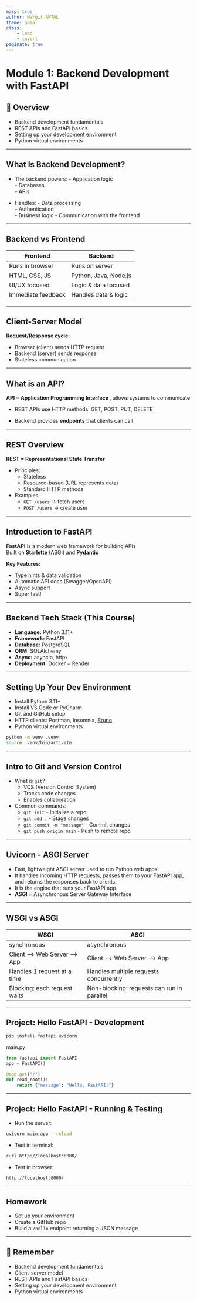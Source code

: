 ```yaml
---
marp: true
author: Margit ANTAL
theme: gaia
class:
    - lead 
    - invert
paginate: true
---
```


<!-- <style>
    :root {
        --color-background: #101010;
        --color-foreground: #ffffff;
    }
</style> -->
# Module 1: Backend Development with FastAPI

## 🚀 Overview
- Backend development fundamentals
- REST APIs and FastAPI basics
- Setting up your development environment
- Python virtual environments 

---

## What Is Backend Development?

* The backend powers:
        - Application logic  
        - Databases  
        - APIs  

* Handles:
        - Data processing  
        - Authentication  
        - Business logic 
        - Communication with the frontend  

---

## Backend vs Frontend

| Frontend           | Backend                |
|--------------------|------------------------|
| Runs in browser    | Runs on server         |
| HTML, CSS, JS      | Python, Java, Node.js  |
| UI/UX focused      | Logic & data focused   |
| Immediate feedback | Handles data & logic   |


---

## Client-Server Model

**Request/Response cycle:**
- Browser (client) sends HTTP request  
- Backend (server) sends response  
- Stateless communication  

---

## What is an API?

**API = Application Programming Interface** , allows systems to communicate  

* REST APIs use HTTP methods: GET, POST, PUT, DELETE  

* Backend provides **endpoints** that clients can call  

---

## REST Overview

**REST = Representational State Transfer**
* Principles:
    - Stateless  
    - Resource-based (URL represents data)  
    - Standard HTTP methods  
* Examples:
    - `GET /users` → fetch users  
    - `POST /users` → create user  
---

## Introduction to FastAPI

**FastAPI** is a modern web framework for building APIs  
Built on **Starlette** (ASGI) and **Pydantic**  

**Key Features:**
- Type hints & data validation  
- Automatic API docs (Swagger/OpenAPI)  
- Async support  
- Super fast!  

---

## Backend Tech Stack (This Course)

- **Language:** Python 3.11+  
- **Framework:** FastAPI  
- **Database:** PostgreSQL  
- **ORM:** SQLAlchemy  
- **Async:** asyncio, httpx  
- **Deployment:** Docker + Render  

---

## Setting Up Your Dev Environment

- Install Python 3.11+  
- Install VS Code or PyCharm  
- Git and GitHub setup  
- HTTP clients: Postman, Insomnia, [Bruno](https://www.usebruno.com/)  
- Python virtual environments:

```bash
python -m venv .venv
source .venv/bin/activate
```
---
## Intro to Git and Version Control

- What is `git`?
    - VCS (Version Control System)
    - Tracks code changes
    - Enables collaboration
- Common commands:
    - `git init` - Initialize a repo
    - `git add .` - Stage changes
    - `git commit -m "message"` - Commit changes
    - `git push origin main` - Push to remote repo

---
## Uvicorn - ASGI Server

- Fast, lightweight ASGI server used to run Python web apps 
- It handles incoming HTTP requests, passes them to your FastAPI app, and returns the responses back to clients.
- It is the engine that runs your FastAPI app. 
- **ASGI** = Asynchronous Server Gateway Interface

---
## WSGI vs ASGI

| WSGI            | ASGI               |
|----------------|---------------------|
|synchronous     | asynchronous        |
| Client --> Web Server --> App  | Client --> Web Server --> App  |
| Handles 1 request at a time    | Handles multiple requests concurrently|
| Blocking: each request waits   | Non-blocking: requests can run in parallel |



---
## Project: Hello FastAPI - Development

```bash
pip install fastapi uvicorn
```
main.py
```python
from fastapi import FastAPI 
app = FastAPI()

@app.get("/")
def read_root():
    return {"message": "Hello, FastAPI!"}
```
---
## Project: Hello FastAPI - Running & Testing

* Run the server:
```bash
uvicorn main:app --reload
```
* Test in terminal:
```bash
curl http://localhost:8000/
```

* Test in browser:
```
http://localhost:8000/
```
---

## Homework

- Set up your environment
- Create a GitHub repo
- Build a `/hello` endpoint returning a JSON message


---


## 🎯 Remember
- Backend development fundamentals
- Client-server model
- REST APIs and FastAPI basics
- Setting up your development environment
- Python virtual environments

